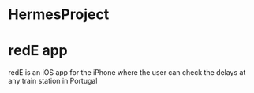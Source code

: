 # HermesProject
# redE app

redE is an iOS app for the iPhone where the user can check the delays at any train station in Portugal
